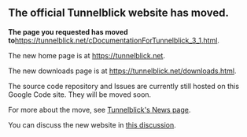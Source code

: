 ## The official Tunnelblick website has moved. ##

**The page you requested has moved to**<a href='https://tunnelblick.net/cDocumentationForTunnelblick_3_1.html'><a href='https://tunnelblick.net/cDocumentationForTunnelblick_3_1.html'>https://tunnelblick.net/cDocumentationForTunnelblick_3_1.html</a></a>.

The new home page is at <a href='https://tunnelblick.net'><a href='https://tunnelblick.net'>https://tunnelblick.net</a></a>.

The new downloads page is at <a href='https://tunnelblick.net/downloads.html'><a href='https://tunnelblick.net/downloads.html'>https://tunnelblick.net/downloads.html</a></a>.

The source code repository and Issues are currently still hosted on this Google Code site. They will be moved soon.

For more about the move, see <a href='https://tunnelblick.net/cNews.html#2015-07-14'>Tunnelblick's News page</a>.

You can discuss the new website in <a href='https://groups.google.com/d/msg/tunnelblick-discuss/EYSZ7nhIY6k/mLYme6CZTmYJ'>this discussion</a>.

